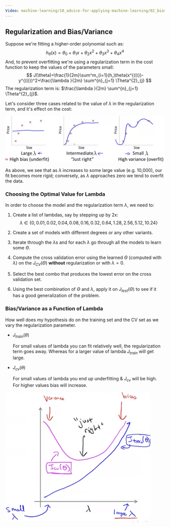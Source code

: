 ```yaml
---
Video: machine-learning/10_advice-for-applying-machine-learning/02_bias-vs-variance/03_regularization-and-bias-variance.mp4
---
```


## Regularization and Bias/Variance

Suppose we're fitting a higher-order polynomial such as:
$$
h_\theta(x)=\theta_0+\theta_1x+\theta_2x^2+\theta_3x^3+\theta_4x^4
$$
And, to prevent overfitting we're using a regularization term in the cost function to keep the values of the parameters small:
$$
J(\theta)=\frac{1}{2m}\sum^m_{i=1}(h_\theta(x^{(i)})-y^{(i)})^2+\frac{\lambda }{2m} \sum^{n}_{j=1} \Theta^{2}_{j}
$$
The regularization term is: $\frac{\lambda }{2m} \sum^{n}_{j=1} \Theta^{2}_{j}$.

Let's consider three cases related to the value of $\lambda$ in the regularization term, and it's effect on the cost:

<img src="05-regularization-and-bias-variance.assets/image-20210507064102048.png" alt="image-20210507064102048" style="zoom:50%;" />

As above, we see that as $\lambda$ increases to some large value (e.g. 10,000), our fit becomes more rigid; conversely, as $\lambda$ approaches zero we tend to overfit the data.

### Choosing the Optimal Value for Lambda

In order to choose the model and the regularization term $\lambda$, we need to:

1. Create a list of lambdas, say by stepping up by 2x:
   $$
   \lambda \in \{0,0.01,0.02,0.04,0.08,0.16,0.32,0.64,1.28,2.56,5.12,10.24\}
   $$

2. Create a set of models with different degrees or any other variants.

3. Iterate through the $\lambda$s and for each $\lambda$ go through all the models to learn some $\Theta$.

4. Compute the cross validation error using the learned $\Theta$ (computed with $\lambda$) on the $J_{CV}(\Theta)$ **without** regularization or with $\lambda=0$.

5. Select the best combo that produces the lowest error on the cross validation set.

6. Using the best combination of $\Theta$ and $\lambda$, apply it on $J_{test}(\Theta)$ to see if it has a good generalization of the problem.

### Bias/Variance as a Function of Lambda

How well does my hypothesis do on the training set and the CV set as we vary the regularization parameter.

* $J_{train}(\theta)$

  For small values of lambda you can fit relatively well, the regularization term goes away.  Whereas for a larger value of lambda $J_{train}$ will get large.

* $J_{cv}(\theta)$

  For small values of lambda you end up underfitting & $J_{cv}$ will be high.  For higher values bias will increase.

<img src="05-regularization-and-bias-variance.assets/image-20210507074020468.png" alt="image-20210507074020468" style="zoom:50%;" />
